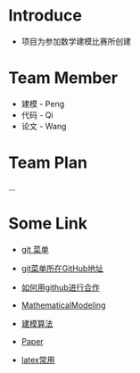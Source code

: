 # Introduce

- 项目为参加数学建模比赛所创建



# Team Member

- 建模 - Peng
- 代码 - Qi
- 论文 - Wang



# Team Plan

 ...



# Some Link

- [git 菜单](https://geeeeeeeeek.github.io/git-recipes/)

- [git菜单所在GitHub地址](https://github.com/Mazeqi/git-recipes)

- [如何用github进行合作](https://www.cnblogs.com/schaepher/p/4933873.html)

- [MathematicalModeling](https://github.com/qiziqiang/MathematicalModeling)

- [建模算法](https://github.com/HuangCongQing/Algorithms_MathModels)

- [Paper](https://github.com/zhanwen/MathModel)

- [latex常用](https://www.latexstudio.net/hulatex/package/maths-1.htm)